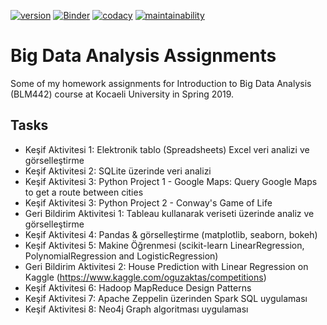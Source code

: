 [![version](https://img.shields.io/badge/version-1.0-blue.svg)](https://github.com/oguzaktas/big-data-assignments) [![Binder](https://mybinder.org/badge_logo.svg)](https://gke.mybinder.org/v2/gh/oguzaktas/big-data-assignments/master) [![codacy](https://img.shields.io/badge/codacy-B-green.svg)](https://app.codacy.com/project/oguzaktas/big-data-assignments/dashboard) [![maintainability](https://api.codeclimate.com/v1/badges/a99a88d28ad37a79dbf6/maintainability)](https://codeclimate.com/github/oguzaktas/big-data-assignments)

# Big Data Analysis Assignments
Some of my homework assignments for Introduction to Big Data Analysis (BLM442) course at Kocaeli University in Spring 2019.

## Tasks
* Keşif Aktivitesi 1: Elektronik tablo (Spreadsheets) Excel veri analizi ve görselleştirme
* Keşif Aktivitesi 2: SQLite üzerinde veri analizi
* Keşif Aktivitesi 3: Python Project 1 - Google Maps: Query Google Maps to get a route between cities
* Keşif Aktivitesi 3: Python Project 2 - Conway's Game of Life
* Geri Bildirim Aktivitesi 1: Tableau kullanarak veriseti üzerinde analiz ve görselleştirme
* Keşif Aktivitesi 4: Pandas & görselleştirme (matplotlib, seaborn, bokeh)
* Keşif Aktivitesi 5: Makine Öğrenmesi (scikit-learn LinearRegression, PolynomialRegression and LogisticRegression)
* Geri Bildirim Aktivitesi 2: House Prediction with Linear Regression on Kaggle (https://www.kaggle.com/oguzaktas/competitions)
* Keşif Aktivitesi 6: Hadoop MapReduce Design Patterns
* Keşif Aktivitesi 7: Apache Zeppelin üzerinden Spark SQL uygulaması
* Keşif Aktivitesi 8: Neo4j Graph algoritması uygulaması
